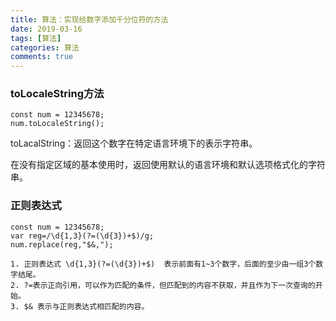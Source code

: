 ```yaml
---
title: 算法：实现给数字添加千分位符的方法
date: 2019-03-16
tags: [算法]
categories: 算法
comments: true
---
```


### toLocaleString方法

```
const num = 12345678;
num.toLocaleString();
```

toLacalString：返回这个数字在特定语言环境下的表示字符串。

在没有指定区域的基本使用时，返回使用默认的语言环境和默认选项格式化的字符串。

### 正则表达式

```
const num = 12345678;
var reg=/\d{1,3}(?=(\d{3})+$)/g;
num.replace(reg,"$&,");

1. 正则表达式 \d{1,3}(?=(\d{3})+$)  表示前面有1~3个数字，后面的至少由一组3个数字结尾。
2. ?=表示正向引用，可以作为匹配的条件，但匹配到的内容不获取，并且作为下一次查询的开始。
3. $& 表示与正则表达式相匹配的内容。
```
